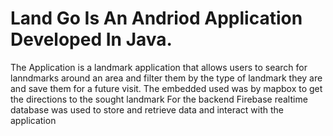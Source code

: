 # Land Go Is An Andriod Application Developed In Java.
 The Application is a landmark application that allows users to search for lanndmarks around an area and filter them by the type of landmark they are and save them for a future visit. The embedded used was by mapbox to get the directions to the sought landmark
 For the backend Firebase realtime database was used to store and retrieve data and interact with the application
 
